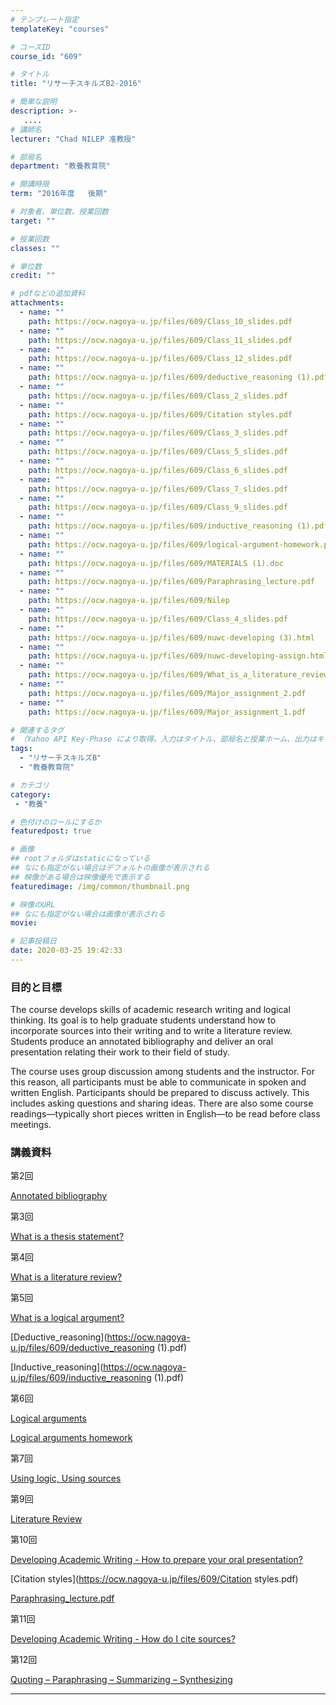 ```yaml
---
# テンプレート指定
templateKey: "courses"

# コースID
course_id: "609"

# タイトル
title: "リサーチスキルズB2-2016"

# 簡単な説明
description: >-
   ....
# 講師名
lecturer: "Chad NILEP 准教授"

# 部局名
department: "教養教育院"

# 開講時限
term: "2016年度	後期"

# 対象者、単位数、授業回数
target: ""

# 授業回数
classes: ""

# 単位数
credit: ""

# pdfなどの追加資料
attachments:
  - name: "" 
    path: https://ocw.nagoya-u.jp/files/609/Class_10_slides.pdf
  - name: "" 
    path: https://ocw.nagoya-u.jp/files/609/Class_11_slides.pdf
  - name: "" 
    path: https://ocw.nagoya-u.jp/files/609/Class_12_slides.pdf
  - name: "" 
    path: https://ocw.nagoya-u.jp/files/609/deductive_reasoning (1).pdf
  - name: "" 
    path: https://ocw.nagoya-u.jp/files/609/Class_2_slides.pdf
  - name: "" 
    path: https://ocw.nagoya-u.jp/files/609/Citation styles.pdf
  - name: "" 
    path: https://ocw.nagoya-u.jp/files/609/Class_3_slides.pdf
  - name: "" 
    path: https://ocw.nagoya-u.jp/files/609/Class_5_slides.pdf
  - name: "" 
    path: https://ocw.nagoya-u.jp/files/609/Class_6_slides.pdf
  - name: "" 
    path: https://ocw.nagoya-u.jp/files/609/Class_7_slides.pdf
  - name: "" 
    path: https://ocw.nagoya-u.jp/files/609/Class_9_slides.pdf
  - name: "" 
    path: https://ocw.nagoya-u.jp/files/609/inductive_reasoning (1).pdf
  - name: "" 
    path: https://ocw.nagoya-u.jp/files/609/logical-argument-homework.pdf
  - name: "" 
    path: https://ocw.nagoya-u.jp/files/609/MATERIALS (1).doc
  - name: "" 
    path: https://ocw.nagoya-u.jp/files/609/Paraphrasing_lecture.pdf
  - name: "" 
    path: https://ocw.nagoya-u.jp/files/609/Nilep
  - name: "" 
    path: https://ocw.nagoya-u.jp/files/609/Class_4_slides.pdf
  - name: "" 
    path: https://ocw.nagoya-u.jp/files/609/nuwc-developing (3).html
  - name: "" 
    path: https://ocw.nagoya-u.jp/files/609/nuwc-developing-assign.html
  - name: "" 
    path: https://ocw.nagoya-u.jp/files/609/What_is_a_literature_review.pdf
  - name: "" 
    path: https://ocw.nagoya-u.jp/files/609/Major_assignment_2.pdf
  - name: "" 
    path: https://ocw.nagoya-u.jp/files/609/Major_assignment_1.pdf

# 関連するタグ
# （Yahoo API Key-Phase により取得。入力はタイトル、部局名と授業ホーム、出力はキーフレーズ（tags））
tags:
  - "リサーチスキルズB"
  - "教養教育院"

# カテゴリ
category:
 - "教養"

# 色付けのロールにするか
featuredpost: true

# 画像
## rootフォルダはstaticになっている
## なにも指定がない場合はデフォルトの画像が表示される
## 映像がある場合は映像優先で表示する
featuredimage: /img/common/thumbnail.png

# 映像のURL
## なにも指定がない場合は画像が表示される
movie: 

# 記事投稿日
date: 2020-03-25 19:42:33
---
```


### 目的と目標

The course develops skills of academic research writing and logical thinking.
Its goal is to help graduate students understand how to incorporate sources into their writing and to write a literature review.
Students produce an annotated bibliography and deliver an oral presentation relating their work to their field of study.

The course uses group discussion among students and the instructor.
For this reason, all participants must be able to communicate in spoken and written English.
Participants should be prepared to discuss actively.
This includes asking questions and sharing ideas.
There are also some course readings—typically short pieces written in English—to be read before class meetings.















### 講義資料

第2回

[Annotated bibliography](https://ocw.nagoya-u.jp/files/609/Class_2_slides.pdf) 

第3回

[What is a thesis statement?](https://ocw.nagoya-u.jp/files/609/Class_3_slides.pdf) 

第4回

[What is a literature review?](https://ocw.nagoya-u.jp/files/609/Class_4_slides.pdf) 

第5回

[What is a logical argument?](https://ocw.nagoya-u.jp/files/609/Class_5_slides.pdf) 

[Deductive_reasoning](https://ocw.nagoya-u.jp/files/609/deductive_reasoning (1).pdf) 

[Inductive_reasoning](https://ocw.nagoya-u.jp/files/609/inductive_reasoning (1).pdf) 

第6回

[Logical arguments](https://ocw.nagoya-u.jp/files/609/Class_6_slides.pdf) 

[Logical arguments homework](https://ocw.nagoya-u.jp/files/609/logical-argument-homework.pdf) 

第7回

[Using logic, Using sources](https://ocw.nagoya-u.jp/files/609/Class_7_slides.pdf) 

第9回

[Literature Review](https://ocw.nagoya-u.jp/files/609/Class_9_slides.pdf) 

第10回

[Developing Academic Writing - How to prepare your oral presentation?](https://ocw.nagoya-u.jp/files/609/Class_10_slides.pdf) 

[Citation styles](https://ocw.nagoya-u.jp/files/609/Citation styles.pdf) 

[Paraphrasing_lecture.pdf](https://ocw.nagoya-u.jp/files/609/Paraphrasing_lecture.pdf) 

第11回

[Developing Academic Writing - How do I cite sources?](https://ocw.nagoya-u.jp/files/609/Class_11_slides.pdf) 

第12回

[Quoting – Paraphrasing – Summarizing – Synthesizing](https://ocw.nagoya-u.jp/files/609/Class_12_slides.pdf) 











-----